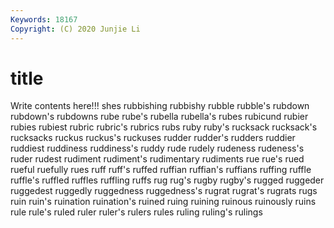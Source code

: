 ```yaml
---
Keywords: 18167
Copyright: (C) 2020 Junjie Li
---
```


# title

Write contents here!!!
shes 
rubbishing 
rubbishy
rubble 
rubble's 
rubdown 
rubdown's 
rubdowns 
rube 
rube's 
rubella 
rubella's 
rubes
rubicund 
rubier 
rubies 
rubiest 
rubric 
rubric's 
rubrics 
rubs 
ruby 
ruby's
rucksack 
rucksack's 
rucksacks 
ruckus 
ruckus's 
ruckuses 
rudder 
rudder's 
rudders 
ruddier
ruddiest 
ruddiness 
ruddiness's 
ruddy 
rude 
rudely 
rudeness 
rudeness's 
ruder 
rudest
rudiment 
rudiment's 
rudimentary 
rudiments 
rue 
rue's 
rued 
rueful 
ruefully 
rues
ruff 
ruff's 
ruffed 
ruffian 
ruffian's 
ruffians 
ruffing 
ruffle 
ruffle's 
ruffled
ruffles 
ruffling 
ruffs 
rug 
rug's 
rugby 
rugby's 
rugged 
ruggeder 
ruggedest
ruggedly 
ruggedness 
ruggedness's 
rugrat 
rugrat's 
rugrats 
rugs 
ruin 
ruin's 
ruination
ruination's 
ruined 
ruing 
ruining 
ruinous 
ruinously 
ruins 
rule 
rule's 
ruled
ruler 
ruler's 
rulers 
rules 
ruling 
ruling's 
rulings 
